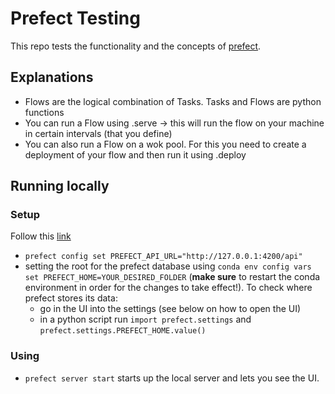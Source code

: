 # Prefect Testing

This repo tests the functionality and the concepts of [prefect](https://www.prefect.io/).

## Explanations
* Flows are the logical combination of Tasks. Tasks and Flows are python functions
* You can run a Flow using .serve -> this will run the flow on your machine in certain intervals (that you define)
* You can also run a Flow on a wok pool. For this you need to create a deployment of your flow and then run it using .deploy

## Running locally
### Setup
Follow this [link](https://docs.prefect.io/latest/ui/cloud-local-environment/)
*  `prefect config set PREFECT_API_URL="http://127.0.0.1:4200/api"`
* setting the root for the prefect database using `conda env config vars set PREFECT_HOME=YOUR_DESIRED_FOLDER` (**make sure** to restart the conda environment in order for the changes to take effect!). To check where prefect stores its data:
    * go in the UI into the settings (see below on how to open the UI)
    * in a python script run `import prefect.settings` and `prefect.settings.PREFECT_HOME.value()`

### Using
* `prefect server start` starts up the local server and lets you see the UI.